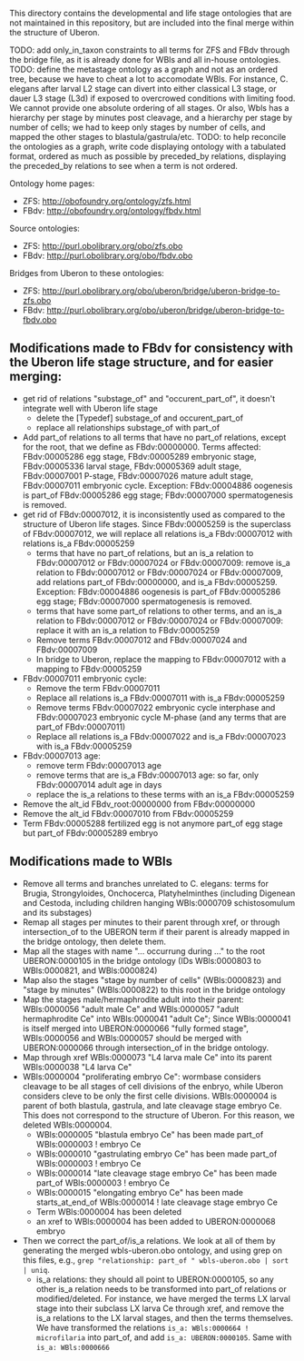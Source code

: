 This directory contains the developmental and life stage ontologies that are not maintained
in this repository, but are included into the final merge within the structure of Uberon.

TODO: add only_in_taxon constraints to all terms for ZFS and FBdv through the bridge file, as it is already done for WBls and all in-house ontologies.
TODO: define the metastage ontology as a graph and not as an ordered tree, because we have to cheat a lot to accomodate WBls. For instance, C. elegans after larval L2 stage can divert into either classical L3 stage, or dauer L3 stage (L3d) if exposed to overcrowed conditions with limiting food. We cannot provide one absolute ordering of all stages. Or also, Wbls has a hierarchy per stage by minutes post cleavage, and a hierarchy per stage by number of cells; we had to keep only stages by number of cells, and mapped the other stages to blastula/gastrula/etc.
TODO: to help reconcile the ontologies as a graph, write code displaying ontology with a tabulated format, ordered as much as possible by preceded_by relations, displaying the preceded_by relations to see when a term is not ordered.

Ontology home pages:
* ZFS: http://obofoundry.org/ontology/zfs.html
* FBdv: http://obofoundry.org/ontology/fbdv.html

Source ontologies:
* ZFS: http://purl.obolibrary.org/obo/zfs.obo
* FBdv: http://purl.obolibrary.org/obo/fbdv.obo

Bridges from Uberon to these ontologies:
* ZFS: http://purl.obolibrary.org/obo/uberon/bridge/uberon-bridge-to-zfs.obo
* FBdv: http://purl.obolibrary.org/obo/uberon/bridge/uberon-bridge-to-fbdv.obo

## Modifications made to FBdv for consistency with the Uberon life stage structure, and for easier merging:
* get rid of relations "substage_of" and "occurent_part_of", it doesn't integrate well with Uberon life stage
  * delete the [Typedef] substage_of and occurent_part_of
  * replace all relationships substage_of with part_of
* Add part_of relations to all terms that have no part_of relations, except for the root, that we define as FBdv:00000000. Terms affected: FBdv:00005286 egg stage, FBdv:00005289 embryonic stage, FBdv:00005336 larval stage, FBdv:00005369 adult stage, FBdv:00007001 P-stage, FBdv:00007026 mature adult stage, FBdv:00007011 embryonic cycle. Exception: FBdv:00004886 oogenesis is part_of FBdv:00005286 egg stage; FBdv:00007000 spermatogenesis is removed.
* get rid of FBdv:00007012, it is inconsistently used as compared to the structure of Uberon life stages. Since FBdv:00005259 is the superclass of FBdv:00007012, we will replace all relations is_a FBdv:00007012 with relations is_a FBdv:00005259
  * terms that have no part_of relations, but an is_a relation to FBdv:00007012 or FBdv:00007024 or FBdv:00007009: remove is_a relation to FBdv:00007012 or FBdv:00007024 or FBdv:00007009, add relations part_of FBdv:00000000, and is_a FBdv:00005259. Exception: FBdv:00004886 oogenesis is part_of FBdv:00005286 egg stage; FBdv:00007000 spermatogenesis is removed.
  * terms that have some part_of relations to other terms, and an is_a relation to FBdv:00007012 or FBdv:00007024 or FBdv:00007009: replace it with an is_a relation to FBdv:00005259
  * Remove terms FBdv:00007012 and FBdv:00007024 and FBdv:00007009
  * In bridge to Uberon, replace the mapping to FBdv:00007012 with a mapping to FBdv:00005259
* FBdv:00007011 embryonic cycle:
  * Remove the term FBdv:00007011
  * Replace all relations is_a FBdv:00007011 with is_a FBdv:00005259
  * Remove terms FBdv:00007022 embryonic cycle interphase and FBdv:00007023 embryonic cycle M-phase (and any terms that are part_of FBdv:00007011)
  * Replace all relations is_a FBdv:00007022 and is_a FBdv:00007023 with is_a FBdv:00005259
* FBdv:00007013 age:
  * remove term FBdv:00007013 age
  * remove terms that are is_a FBdv:00007013 age: so far, only FBdv:00007014 adult age in days
  * replace the is_a relations to these terms with an is_a FBdv:00005259
* Remove the alt_id FBdv_root:00000000 from FBdv:00000000
* Remove the alt_id FBdv:00007010 from FBdv:00005259
* Term FBdv:00005288 fertilized egg is not anymore part_of egg stage but part_of FBdv:00005289 embryo

## Modifications made to WBls

* Remove all terms and branches unrelated to C. elegans: terms for Brugia, Strongyloides, Onchocerca, Platyhelminthes (including Digenean and Cestoda, including children hanging WBls:0000709 schistosomulum and its substages)
* Remap all stages per minutes to their parent through xref, or through intersection_of to the UBERON term if their parent is already mapped in the bridge ontology, then delete them.
* Map all the stages with name "... occurrung during ..." to the root UBERON:0000105 in the bridge ontology (IDs WBls:0000803 to WBls:0000821, and WBls:0000824)
* Map also the stages "stage by number of cells" (WBls:0000823) and "stage by minutes" (WBls:0000822) to this root in the bridge ontology
* Map the stages male/hermaphrodite adult into their parent: WBls:0000056 "adult male Ce" and WBls:0000057 "adult hermaphrodite Ce" into WBls:0000041 "adult Ce"; Since WBls:0000041 is itself merged into UBERON:0000066 "fully formed stage", WBls:0000056 and WBls:0000057 should be merged with UBERON:0000066 through intersection_of in the bridge ontology.
* Map through xref WBls:0000073 "L4 larva male Ce" into its parent WBls:0000038 "L4 larva Ce"
* WBls:0000004 "proliferating embryo Ce": wormbase considers cleavage to be all stages of cell divisions of the enbryo, while Uberon considers cleve to be only the first celle divisions. WBls:0000004 is parent of both blastula, gastrula, and late cleavage stage embryo Ce. This does not correspond to the structure of Uberon. For this reason, we deleted WBls:0000004. 
  * WBls:0000005 "blastula embryo Ce" has been made part_of WBls:0000003 ! embryo Ce
  * WBls:0000010 "gastrulating embryo Ce" has been made part_of WBls:0000003 ! embryo Ce
  * WBls:0000014 "late cleavage stage embryo Ce" has been made part_of WBls:0000003 ! embryo Ce
  * WBls:0000015 "elongating embryo Ce" has been made starts_at_end_of WBls:0000014 ! late cleavage stage embryo Ce
  * Term WBls:0000004 has been deleted
  * an xref to WBls:0000004 has been added to UBERON:0000068 embryo
* Then we correct the part_of/is_a relations. We look at all of them by generating the merged wbls-uberon.obo ontology, and using grep on this files, e.g., `grep "relationship: part_of " wbls-uberon.obo | sort | uniq`.
  * is_a relations: they should all point to UBERON:0000105, so any other is_a relation needs to be transformed into part_of relations or modified/deleted. For instance, we have merged the terms LX larval stage into their subclass LX larva Ce through xref, and remove the is_a relations to the LX larval stages, and then the terms themselves. We have transformed the relations `is_a: WBls:0000664 ! microfilaria` into part_of, and add `is_a: UBERON:0000105`. Same with `is_a: WBls:0000666`
